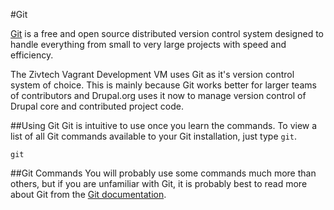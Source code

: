#Git

[Git](http://git-scm.com/) is a free and open source distributed version control system designed to handle everything from small to very large projects with speed and efficiency.

The Zivtech Vagrant Development VM uses Git as it's version control system of choice. This is mainly because Git works better for larger teams of contributors and Drupal.org uses it now to manage version control of Drupal core and contributed project code.

##Using Git
Git is intuitive to use once you learn the commands. To view a list of all Git commands available to your Git installation, just type `git`.

    git

##Git Commands
You will probably use some commands much more than others, but if you are unfamiliar with Git, it is probably best to read more about Git from the [Git documentation](http://git-scm.com/doc).